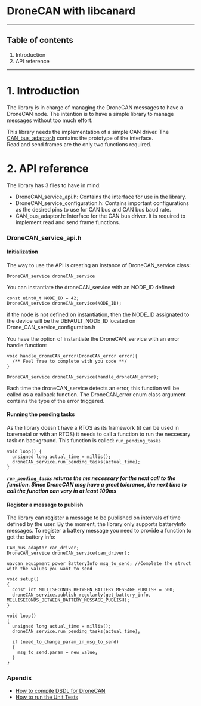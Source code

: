 # DroneCAN with libcanard
--------------------------
## Table of contents
1. Introduction
2. API reference
------------------------------  
# 1. Introduction  
The library is in charge of managing the DroneCAN messages to have a DroneCAN node. The intention is to have a simple library to manage messages without too much effort.  
  
This library needs the implementation of a simple CAN driver. The [CAN_bus_adaptor.h](https://github.com/aralce/DroneCAN_service_API/blob/develop/CAN_bus_adaptor.h) contains the prototype of the interface.  
Read and send frames are the only two functions required.
  
# 2. API reference  
The library has 3 files to have in mind:  
- DroneCAN_service_api.h: Contains the interface for use in the library.  
- DroneCAN_service_configuration.h: Contains important configurations as the desired pins to use for CAN bus and CAN bus baud rate.   
- CAN_bus_adaptor.h: Interface for the CAN bus driver. It is required to implement read and send frame functions. 

### DroneCAN_service_api.h  
#### Initialization  
The way to use the API is creating an instance of DroneCAN_service class:  
```
DroneCAN_service droneCAN_service
```  
  
You can instantiate the droneCAN_service with an NODE_ID defined:  
```  
const uint8_t NODE_ID = 42;
DroneCAN_service droneCAN_service(NODE_ID);
```  
if the node is not defined on instantiation, then the NODE_ID assignated to the device will be the DEFAULT_NODE_ID located on Drone_CAN_service_configuration.h  
  
You have the option of instantiate the DroneCAN_service with an error handle function:  
```  
void handle_droneCAN_error(DroneCAN_error error){
  /** Feel free to complete with you code **/
}
  
DroneCAN_service droneCAN_service(handle_droneCAN_error);
```  
Each time the droneCAN_service detects an error, this function will be called as a callback function. The DroneCAN_error enum class argument contains the type of the error triggered.  

#### Running the pending tasks  
As the library doesn't have a RTOS as its framework (it can be used in baremetal or with an RTOS) it needs to call a function to run the neccesary task on background.
This function is called: `run_pending_tasks`  
```  
void loop() {
  unsigned long actual_time = millis();
  droneCAN_service.run_pending_tasks(actual_time);
}
```
***`run_pending_tasks` returns the ms necessary for the next call to the function. Since DroneCAN msg have a great tolerance, the next time to call the function can vary in at least 100ms*** 

#### Register a message to publish  
The library can register a message to be published on intervals of time defined by the user. By the moment, the library only supports batteryInfo messages. To register a battery message you need to provide a function to get the battery info:  
```  
CAN_bus_adaptor can_driver;
DroneCAN_service droneCAN_service(can_driver);  
  
uavcan_equipment_power_BatteryInfo msg_to_send; //Complete the struct with the values you want to send
  
void setup()
{  
  const int MILLISECONDS_BETWEEN_BATTERY_MESSAGE_PUBLISH = 500;  
  droneCAN_service.publish_regularly(get_battery_info, MILLISECONDS_BETWEEN_BATTERY_MESSAGE_PUBLISH);
}  
  
void loop()
{
  unsigned long actual_time = millis();
  droneCAN_service.run_pending_tasks(actual_time);

  if (need_to_change_param_in_msg_to_send)
  {
    msg_to_send.param = new_value;
  }
}  
```

### Apendix
+ [How to compile DSDL for DroneCAN](https://github.com/aralce/dronecan_with_libcanard/blob/master/docs/compile_DSDL_for_DroneCAN.md)
+ [How to run the Unit Tests](https://github.com/aralce/dronecan_with_libcanard/blob/develop/tests/README.md)
